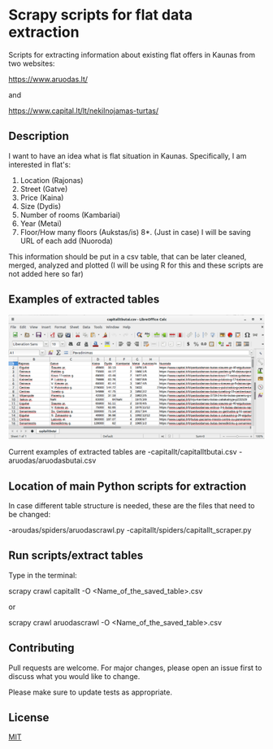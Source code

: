 # Scrapy scripts for flat data extraction

Scripts for extracting information about existing flat offers in Kaunas from two websites:

https://www.aruodas.lt/

and

https://www.capital.lt/lt/nekilnojamas-turtas/


## Description

I want to have an idea what is flat situation in Kaunas. Specifically, I am interested in flat's:
1. Location (Rajonas)
2. Street (Gatve)
3. Price (Kaina)
4. Size (Dydis)
5. Number of rooms (Kambariai)
6. Year (Metai)
7. Floor/How many floors (Aukstas/is)
8*. (Just in case) I will be saving URL of each add (Nuoroda) 

This information should be put in a csv table, that can be later cleaned, merged, analyzed and plotted (I will be using R for this and these scripts are not added here so far)

## Examples of extracted tables

![Alt text](/Screenshot_of_table.png?raw=true "Screenshot of extracted table")

Current examples of extracted tables are 
-capitallt/capitalltbutai.csv 
-aruodas/aruodasbutai.csv


## Location of main Python scripts for extraction

In case different table structure is needed, these are the files that need to be changed:

-aroudas/spiders/aruodascrawl.py 
-capitallt/spiders/capitallt_scraper.py

## Run scripts/extract tables

Type in the terminal:

scrapy crawl capitallt -O <Name_of_the_saved_table>.csv

or 

scrapy crawl aruodascrawl -O <Name_of_the_saved_table>.csv


## Contributing
Pull requests are welcome. For major changes, please open an issue first to discuss what you would like to change.

Please make sure to update tests as appropriate.

## License
[MIT](https://choosealicense.com/licenses/mit/)